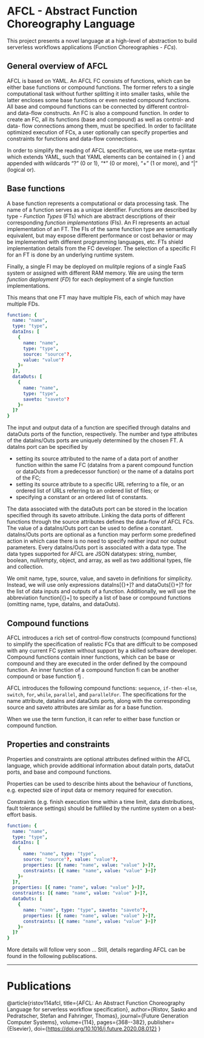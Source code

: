 # AFCL - Abstract Function Choreography Language

This project presents a novel language at a high-level of abstraction to build serverless workflows applications (Function Choreographies - *FCs*). 

## General overview of AFCL

AFCL is based on YAML. An AFCL FC consists of functions, which can be either base functions or compound functions. The former refers to a single computational task without further splitting it into smaller tasks, while the latter encloses some base functions or even nested compound functions. All base and compound functions can be connected by different control- and data-flow constructs. An FC is also a compound function. In order to create an FC, all its functions (base and compound) as well as control- and data- flow connections among them, must be specified. In order to facilitate optimized execution of FCs, a user optionally can specify properties and constraints for functions and data-flow connections. 

In order to simplify the reading of AFCL specifications, we use meta-syntax which extends YAML, such that YAML elements can be contained in { } and appended with wildcards “?” (0 or 1), “*” (0 or more), “+” (1 or more), and “|” (logical or).


## Base functions

A base function represents a computational or data processing task. The name of a function serves as a unique identifier. Functions are described by type - *Function Types* (FTs) which are abstract descriptions of their corresponding *function implementations* (FIs). An FI represents an actual implementation of an FT. 
The FIs of the same function type are semantically equivalent, but may expose different performance or cost behavior or may be implemented with different programming languages, etc. FTs shield implementation details from the FC developer. The selection of a specific FI for an FT is done by an underlying runtime system.

Finally, a single FI may be deployed on mulitple regions of a single FaaS system or assigned with different RAM memory. We are using the term *function deployment* (*FD*) for each deployment of a single function implementations. 

This means that one FT may have multiple FIs, each of which may have multiple FDs.


````yaml
function: {
  name: "name",
  type: "type",
  dataIns: [ 
    {
      name: "name",
      type: "type",
      source: "source"?,
      value: "value"?
    }+
  ]?,
  dataOuts: [
    {
      name: "name",
      type: "type",
      saveto: "saveto"?
    }+
  ]?
}

````

The input and output data of a function are specified through dataIns and dataOuts ports of the function, respectively. The number and type attributes of the dataIns/Outs ports are uniquely determined by the chosen FT. A dataIns port can be specified by 
* setting its source attributed to the name of a data port of another function within the same FC (dataIns from a parent compound function or dataOuts from a predecessor function) or the name of a dataIns port of the FC; 
* setting its source attribute to a specific URL referring to a file, or an ordered list of URLs referring to an ordered list of files; or 
* specifying a constant or an ordered list of constants. 

The data associated with the dataOuts port can be stored in the location specified through its saveto attribute. Linking the data ports of different functions through the source attributes defines the data-flow of AFCL FCs. The value of a dataIns/Outs port can be used to define a constant. dataIns/Outs ports are optional as a function may perform some predefined action in which case there is no need to specify neither input nor output parameters. Every dataIns/Outs port is associated with a data type. The data types supported for AFCL are JSON datatypes: string, number, boolean, null/empty, object, and array, as well as two additional types, file and collection.

We omit name, type, source, value, and saveto in definitions for simplicity. Instead, we will use only expressions dataIns[{}+]? and dataOuts[{}+]? for the list of data inputs and outputs of a function. Additionally, we will use the abbreviation function[{}+] to specify a list of base or compound functions (omitting name, type, dataIns, and dataOuts).


## Compound functions

AFCL introduces a rich set of control-flow constructs (compound functions) to simplify the specification of realistic FCs that are difficult to be composed with any current FC system without support by a skilled software developer. Compound functions contain inner functions, which can be base or compound and they are executed in the order defined by the compound function. An inner function of a compound function fi can be another compound or base function fj . 

AFCL introduces the following compound functions: `sequence`, `if-then-else`, `switch`, `for`, `while`, `parallel`, and `parallelFor`. The specifications for the name attribute, dataIns and dataOuts ports, along with the corresponding source and saveto attributes are similar as for a base function. 

When we use the term function, it can refer to either base function or compound function.


## Properties and constraints

Properties and constraints are optional attributes defined within the AFCL language, which provide additional information about dataIn ports, dataOut ports, and base and compound functions. 

Properties can be used to describe hints about the behaviour of functions, e.g. expected size of input data or memory required for execution. 

Constraints (e.g. finish execution time within a time limit, data distributions, fault tolerance settings) should be fulfilled by the runtime system on a best-effort basis.

````yaml
function: {
  name: "name",
  type: "type",
  dataIns: [
    {
      name: "name", type: "type",
      source: "source"?, value: "value"?,
      properties: [{ name: "name", value: "value" }+]?,
      constraints: [{ name: "name", value: "value" }+]?
    }+
  ]?,
  properties: [{ name: "name", value: "value" }+]?,
  constraints: [{ name: "name", value: "value" }+]?,
  dataOuts: [
    {
      name: "name", type: "type", saveto: "saveto"?,
      properties: [{ name: "name", value: "value" }+]?,
      constraints: [{ name: "name", value: "value" }+]?
    }+
  ]?
}
````

More details will follow very soon ...
Still, details regarding AFCL can be found in the following publiscations.

----

# Publications



@article{ristov114afcl,
  title={AFCL: An Abstract Function Choreography Language for serverless workflow specification},
  author={Ristov, Sasko and Pedratscher, Stefan and Fahringer, Thomas},
  journal={Future Generation Computer Systems},
  volume={114},
  pages={368--382},
  publisher={Elsevier},
  doi={https://doi.org/10.1016/j.future.2020.08.012}
}